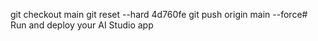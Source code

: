 git checkout main
git reset --hard 4d760fe
git push origin main --force# Run and deploy your AI Studio app
